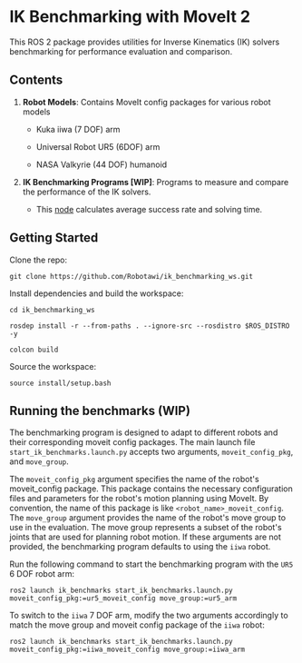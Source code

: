 # IK Benchmarking with MoveIt 2

This ROS 2 package provides utilities for Inverse Kinematics (IK) solvers benchmarking for performance evaluation and comparison.

## Contents

1. **Robot Models**: Contains MoveIt config packages for various robot models
    - Kuka iiwa (7 DOF) arm

    - Universal Robot UR5 (6DOF) arm

    - NASA Valkyrie (44 DOF) humanoid

2. **IK Benchmarking Programs [WIP]**: Programs to measure and compare the performance of the IK solvers.
    - This [node](src/ik_benchmarks//src//run_ik_benchmarks.cpp) calculates average success rate and solving time.
    

## Getting Started

Clone the repo:

```
git clone https://github.com/Robotawi/ik_benchmarking_ws.git
```


Install dependencies and build the workspace:

```
cd ik_benchmarking_ws

rosdep install -r --from-paths . --ignore-src --rosdistro $ROS_DISTRO -y

colcon build
```

Source the workspace:

```
source install/setup.bash
```

## Running the benchmarks (WIP)

The benchmarking program is designed to adapt to different robots and their corresponding moveit config packages. The main launch file `start_ik_benchmarks.launch.py` accepts two arguments, `moveit_config_pkg`, and `move_group`. 

The `moveit_config_pkg` argument specifies the name of the robot's moveit_config package. This package contains the necessary configuration files and parameters for the robot's motion planning using MoveIt. By convention, the name of this package is like `<robot_name>_moveit_config`. The `move_group` argument provides the name of the robot's move group to use in the evaluation. The move group represents a subset of the robot's joints that are used for planning robot motion. If these arguments are not provided, the benchmarking program defaults to using the `iiwa` robot.

Run the following command to start the benchmarking program with the `UR5` 6 DOF robot arm:
```
ros2 launch ik_benchmarks start_ik_benchmarks.launch.py moveit_config_pkg:=ur5_moveit_config move_group:=ur5_arm
```

To switch to the `iiwa` 7 DOF arm, modify the two arguments accordingly to match the move group and moveit config package of the `iiwa` robot:

```
ros2 launch ik_benchmarks start_ik_benchmarks.launch.py moveit_config_pkg:=iiwa_moveit_config move_group:=iiwa_arm
```